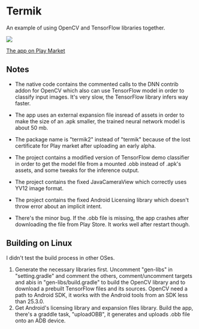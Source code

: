 # Termik

An example of using OpenCV and TensorFlow libraries together.

![](https://mishurov.000webhostapp.com/github/termik/Screenshot1.png "")

[The app on Play Market](https://play.google.com/store/apps/details?id=uk.co.mishurov.termik2)

## Notes
* The native code contains the commented calls to the DNN contrib addon for OpenCV which also can use TensorFlow model in order to classify input images. It's very slow, the TensorFlow library infers way faster.

* The app uses an external expansion file insread of assets in order to make the size of an .apk smaller, the trained neural network model is about 50 mb.

* The package name is "termik2" instead of "termik" because of the lost certificate for Play market after uploading an early alpha.

* The project contains a modified version of TensorFlow demo classifier in order to get the model file from a mounted .obb instead of .apk's assets, and some tweaks for the inference output.

* The project contains the fixed JavaCameraView which correctly uses YV12 image format.

* The project contains the fixed Android Licensing library which doesn't throw error about an implicit intent. 

* There's the minor bug. If the .obb file is missing, the app crashes after downloading the file from Play Store. It works well after restart though.

## Building on Linux
I didn't test the build process in other OSes.
1. Generate the necessary libraries first. Uncomment "gen-libs" in "setting.gradle" and comment the others, comment/uncomment targets and abis in "gen-libs/build.gradle" to build the OpenCV library and to download a prebuilt TensorFlow files and its sources. OpenCV need a path to Android SDK, it works with the Android tools from an SDK less than 25.3.0.
2. Get Android's licensing library and expansion files library. Build the app, there's a graddle task, "uploadOBB", it generates and uploads .obb file onto an ADB device.

